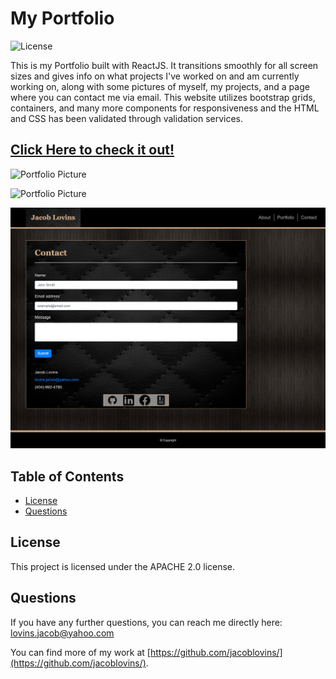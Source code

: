 # My Portfolio

![License](https://img.shields.io/badge/License-APACHE%202.0-blue.svg)

This is my Portfolio built with ReactJS. It transitions smoothly for all screen sizes and gives info on what projects I've worked on and am currently working on, along with some pictures of myself, my projects, and a page where you can contact me via email. This website utilizes bootstrap grids, containers, and many more components for responsiveness and the HTML and CSS has been validated through validation services.

## [Click Here to check it out!](https://jacoblovins.github.io/my_portfolio/)


![Portfolio Picture](./public/images/portfolio1.png "Title")


![Portfolio Picture](./public/images/portfolio2.png "Title")


![Portfolio Picture](./public/images/portfolio3.png "Title")

## Table of Contents
* [License](#license)
* [Questions](#questions)


## License

This project is licensed under the APACHE 2.0 license.



## Questions

If you have any further questions, you can reach me directly here: lovins.jacob@yahoo.com

You can find more of my work at [https://github.com/jacoblovins/](https://github.com/jacoblovins/).
